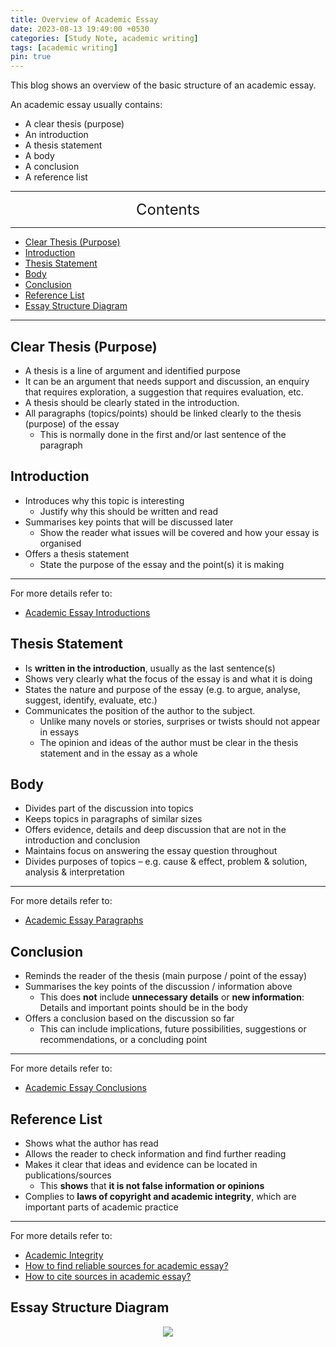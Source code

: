 ```yaml
---
title: Overview of Academic Essay
date: 2023-08-13 19:49:00 +0530
categories: [Study Note, academic writing]
tags: [academic writing]
pin: true
---
```



This blog shows an overview of the basic structure of an academic essay.

An academic essay usually contains:

* A clear thesis (purpose)
* An introduction
* A thesis statement
* A body
* A conclusion
* A reference list


---
<center><font size='5'> Contents </font></center>

---

<!-- TOC -->
  * [Clear Thesis (Purpose)](#clear-thesis-purpose)
  * [Introduction](#introduction)
  * [Thesis Statement](#thesis-statement)
  * [Body](#body)
  * [Conclusion](#conclusion)
  * [Reference List](#reference-list)
  * [Essay Structure Diagram](#essay-structure-diagram)
<!-- TOC -->

---

## Clear Thesis (Purpose)

* A thesis is a line of argument and identified purpose
* It can be an argument that needs support and discussion, an enquiry that requires exploration, a suggestion that requires evaluation, etc.
* A thesis should be clearly stated in the introduction.
* All paragraphs (topics/points) should be linked clearly to the thesis (purpose) of the essay
  * This is normally done in the first and/or last sentence of the paragraph


## Introduction


*  Introduces why this topic is interesting
   * Justify why this should be written and read
*  Summarises key points that will be discussed later
   * Show the reader what issues will be covered and how your essay is organised
*  Offers a thesis statement
   * State the purpose of the essay and the point(s) it is making

---
For more details refer to:
* [Academic Essay Introductions](/posts/Academic-Essay-Introductions/)

## Thesis Statement

* Is **written in the introduction**, usually as the last sentence(s)
* Shows very clearly what the focus of the essay is and what it is doing
* States the nature and purpose of the essay (e.g. to argue, analyse, suggest, identify, evaluate, etc.)
* Communicates the position of the author to the subject.
  * Unlike many novels or stories, surprises or twists should not appear in essays
  * The opinion and ideas of the author must be clear in the thesis statement and in the essay as a whole

## Body

* Divides part of the discussion into topics
* Keeps topics in paragraphs of similar sizes
* Offers evidence, details and deep discussion that are not in the introduction and conclusion
* Maintains focus on answering the essay question throughout
* Divides purposes of topics – e.g. cause & effect, problem & solution, analysis & interpretation

---
For more details refer to:
* [Academic Essay Paragraphs](/posts/Academic-Essay-Paragraphs/)

## Conclusion

* Reminds the reader of the thesis (main purpose / point of the essay)
* Summarises the key points of the discussion / information above
   * This does **not** include **unnecessary details** or **new information**: Details and important points should be in the body
* Offers a conclusion based on the discussion so far
   * This can include implications, future possibilities, suggestions or recommendations, or a concluding point

---
For more details refer to:
* [Academic Essay Conclusions](/posts/Academic-Essay-Conclusions)

## Reference List

* Shows what the author has read
* Allows the reader to check information and find further reading
* Makes it clear that ideas and evidence can be located in publications/sources
   * This **shows** that **it is not false information or opinions**
* Complies to **laws of copyright and academic integrity**, which are important parts of academic practice

---
For more details refer to:
* [Academic Integrity](/posts/Academic-Integrity)
* [How to find reliable sources for academic essay?](/posts/Find-Reliable-Sources-for-Academic-Essay/)
* [How to cite sources in academic essay?](/posts/How-To-Cite-Sources)

## Essay Structure Diagram

<center>
    <img class="image-style" 
    src="https://i.postimg.cc/sgBvZypx/ca820b1f09942969717846f15e3f686.png">
</center>
